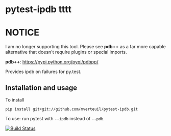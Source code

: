 pytest-ipdb   tttt
===========

NOTICE
======

I am no longer supporting this tool. Please see **pdb++** as a far more capable alternative that doesn't require plugins or special imports.

**pdb++**: https://pypi.python.org/pypi/pdbpp/ 


Provides ipdb on failures for py.test.

Installation and usage
----------------------

To install

    pip install git+git://github.com/mverteuil/pytest-ipdb.git
  
To use: run pytest with `--ipdb` instead of `--pdb`.

[![Build Status](https://travis-ci.org/mverteuil/pytest-ipdb.svg)](https://travis-ci.org/mverteuil/pytest-ipdb)
